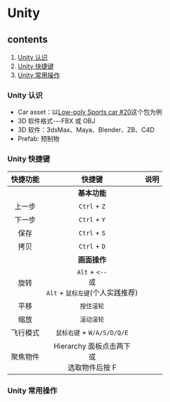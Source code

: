 # Unity

## contents

1. [Unity 认识](#unity_getting_started)
2. [Unity 快捷键](#unity_shortcuts)
3. [Unity 常用操作](#unity_notes)

<a name="unity_getting_started" id="unity_getting_started"></a>

### Unity 认识

- Car asset：以[Low-poly Sports car #20](https://assetstore.unity.com/packages/3d/vehicles/land/low-poly-sports-car-20-144253)这个包为例
- 3D 软件格式---FBX 或 OBJ
- 3D 软件：3dsMax、Maya、BIender、ZB、C4D
- Prefab: 预制物

<a name="unity_shortcuts" id="unity_shortcuts"></a>

### Unity 快捷键

| 快捷功能 |                          快捷键                           | 说明 |
| :------: | :-------------------------------------------------------: | :--: |
|          |                      <b>基本功能</b>                      |      |
|  上一步  |                       `Ctrl` + `Z`                        |      |
|  下一步  |                       `Ctrl` + `Y`                        |      |
|   保存   |                       `Ctrl` + `S`                        |      |
|   拷贝   |                       `Ctrl` + `D`                        |      |
|          |                      <b>画面操作</b>                      |      |
|   旋转   | `Alt` + `<--` <br>或<br> `Alt` + `鼠标左键`(个人实践推荐) |      |
|   平移   |                        `按住滚轮`                         |      |
|   缩放   |                        `滚动滚轮`                         |      |
| 飞行模式 |                `鼠标右键` + `W/A/S/D/Q/E`                 |      |
| 聚焦物件 |     Hierarchy 面板点击两下 <br>或<br> 选取物件后按 F      |      |

<a name="unity_notes" id="unity_notes"></a>

### Unity 常用操作

>
